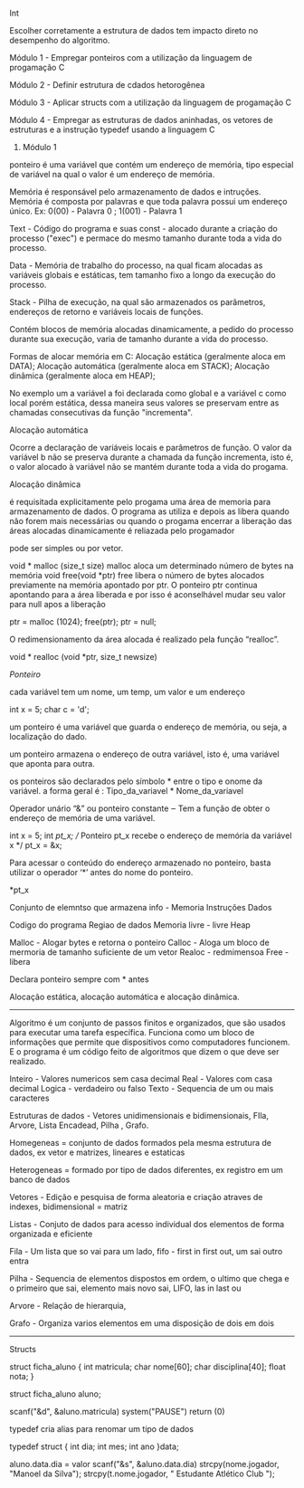 Int

Escolher corretamente a estrutura de dados tem impacto direto no desempenho do algoritmo.

Módulo 1 - 
Empregar ponteiros com a utilização da linguagem de progamação C

Módulo 2 -
Definir estrutura de cdados hetorogênea

Módulo 3 -
Aplicar structs com a utilização da linguagem de progamação C

Módulo 4 -
Empregar as estruturas de dados aninhadas, os vetores de estruturas e a instrução typedef usando a linguagem C


1. Módulo 1

ponteiro é uma variável que contém um endereço de memória, tipo especial de variável na qual o valor é um endereço de memória.

Memória é responsável pelo armazenamento de dados e intruções.
Memória é composta por palavras e que toda palavra possui um endereço único. Ex: 0(00) - Palavra 0 ; 1(001) - Palavra 1

Text - Código do programa e suas const - alocado durante a criação do processo ("exec") e permace do mesmo tamanho durante toda a vida do processo.

Data - Memória de trabalho do processo, na qual ficam alocadas as variáveis globais e estáticas, tem tamanho fixo a longo da execução do processo.

Stack - Pilha de execução, na qual são armazenados os parâmetros, endereços de retorno e variáveis locais de funções.

Contém blocos de memória alocadas dinamicamente, a pedido do processo durante sua execução, varia de tamanho durante a vida do processo.

Formas de alocar memória em C:
Alocação estática (geralmente aloca em DATA);
Alocação automática (geralmente aloca em STACK);
Alocação dinâmica (geralmente aloca em HEAP);

No exemplo um a variável a foi declarada como global e a variável c como local porém estática, dessa maneira seus valores se preservam entre as chamadas consecutivas da função "incrementa".

 Alocação automática

 Ocorre a declaração de variáveis locais e parâmetros de função.
 O valor da variável b não se preserva durante a chamada da função incrementa, isto é, o valor alocado à variável não se mantém durante toda a vida do progama.

 Alocação dinâmica

 é requisitada explicitamente pelo progama uma área de memoria para armazenamento de dados.
O programa as utiliza e depois as libera quando não forem mais necessárias ou quando o progama encerrar a liberação das áreas alocadas dinamicamente é reliazada pelo progamador

pode ser simples ou por vetor.

void * malloc (size_t size)
malloc aloca um determinado número de bytes na memória
void free(void *ptr)
free libera o número de bytes alocados previamente na memória apontado por ptr. O ponteiro ptr continua apontando para a área liberada e por isso é aconselhável mudar seu valor para null apos a liberação

ptr = malloc (1024);
free(ptr);
ptr = null;

O redimensionamento da área alocada é realizado pela função “realloc”.

void * realloc (void *ptr, size_t newsize)

*Ponteiro*

cada variável tem um nome, um temp, um valor e um endereço

int x = 5;
char c = 'd';

um ponteiro é uma variável que guarda o endereço de memória, ou seja, a localização do dado.

 um ponteiro armazena o endereço de outra variável, isto é, uma variável que aponta para outra.

 os ponteiros são declarados pelo símbolo * entre o tipo e onome da variável. a forma geral é : Tipo_da_variavel * Nome_da_variavel

 Operador unário “&” ou ponteiro constante ‒ Tem a função de obter o endereço de memória de uma variável.

 int x = 5;
 int *pt_x;
 /* Ponteiro pt_x recebe o endereço de memória da variável x */
pt_x = &x;

Para acessar o conteúdo do endereço armazenado no ponteiro, basta utilizar o operador ‘*’ antes do nome do ponteiro.

*pt_x



Conjunto de elemntso que armazena info - Memoria
Instruções
Dados

Codigo do programa
Regiao de dados
Memoria livre - livre
Heap

Malloc - Alogar bytes e retorna o ponteiro
Calloc - Aloga um bloco de mermoria de tamanho suficiente de um vetor
Realoc - redmimensoa
Free - libera 


Declara ponteiro sempre com * antes

Alocação estática, alocação automática e alocação dinâmica.


------------------------


Algoritmo é um conjunto de passos finitos e organizados, que são usados para executar uma tarefa específica. Funciona como um bloco de informações que permite que dispositivos como computadores funcionem. E o programa é um código feito de algoritmos que dizem o que deve ser realizado.



Inteiro - Valores numericos sem casa decimal
Real - Valores com casa decimal
Logica - verdadeiro ou falso
Texto - Sequencia de um ou mais caracteres


Estruturas de dados - 
Vetores unidimensionais e bidimensionais, FIla, Arvore, Lista Encadead, Pilha , Grafo.


Homegeneas  = conjunto de dados formados pela mesma estrutura de dados, ex vetor e matrizes, lineares e estaticas

Heterogeneas = formado por tipo de dados diferentes, ex registro em um banco de dados

Vetores - Edição e pesquisa de forma aleatoria e criação atraves de indexes, bidimensional = matriz

Listas - Conjuto de dados para acesso individual dos elementos de forma organizada e eficiente

Fila - Um lista que so vai para um lado, fifo - first in first out, um sai outro entra

Pilha - Sequencia de elementos dispostos em ordem, o ultimo que chega e o primeiro que sai, elemento mais novo sai, LIFO, las in last ou 

Arvore - Relação de hierarquia,

Grafo - Organiza varios elementos em uma disposição de dois em dois

----------------


Structs


struct ficha_aluno 
{
    int matricula;
    char nome[60];
    char disciplina[40];
    float nota;
}

struct ficha_aluno aluno;

scanf("&d", &aluno.matricula)
system("PAUSE")
return (0)


typedef cria alias para renomar um tipo de dados



typedef struct 
{
    int dia;
    int mes;
    int ano
}data;


aluno.data.dia = valor
scanf("&s", &aluno.data.dia)
strcpy(nome.jogador, "Manoel da Silva");
strcpy(t.nome.jogador, " Estudante Atlético Club ");